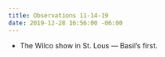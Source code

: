 ```yaml
---
title: Observations 11-14-19
date: 2019-12-28 16:56:00 -06:00
---
```


- The Wilco show in St. Lous — Basil’s first.

